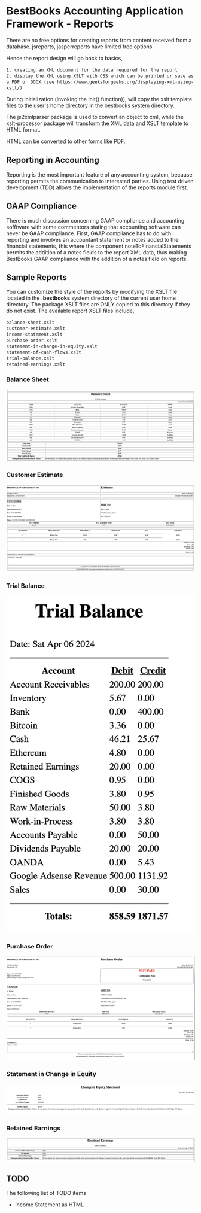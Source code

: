 # BestBooks Accounting Application Framework - Reports

There are no free options for creating reports from content received from a database. jsreports, jasperreports have limited free options.

Hence the report design will go back to basics,

    1. creating an XML document for the data required for the report
    2. display the XML using XSLT with CSS which can be printed or save as a PDF or DOCX (see https://www.geeksforgeeks.org/displaying-xml-using-xslt/)

During initialization (invoking the init() function)), will copy the xslt template files to the user's home directory in the bestbooks system directory.

The js2xmlparser package is used to convert an object to xml, while the xslt-processor package will transform the XML data and XSLT template to HTML format.

HTML can be converted to other forms like PDF.

## Reporting in Accounting

Reporting is the most important feature of any accounting system, because reporting permits the communication to interested parties. Using test driven development (TDD) allows the implementation of the reports module first.

## GAAP Compliance

There is much discussion concerning GAAP compliance and accounting sofftware with some commentors stating that accounting software can never be GAAP compliance. First, GAAP compliance has to do with reporting and involves an accountant statement or notes added to the financial statements, this where the component noteToFinancialStatements permits the addition of a notes fields to the report XML data, thus making BestBooks GAAP compliance with the addition of a notes field on reports.

## Sample Reports

You can customize the style of the reports by modifying the XSLT file located in the **.bestbooks** system directory of the current user home directory. The package XSLT files are ONLY copied to this directory if they do not exist. The available report XSLT files include,

```
balance-sheet.xslt
customer-estimate.xslt
income-statement.xslt
purchase-order.xslt
statement-in-change-in-equity.xslt
statement-of-cash-flows.xslt
trial-balance.xslt
retained-earnings.xslt
```

### Balance Sheet

![1712510574150](https://github.com/pingleware/bestbooks-reports/blob/master/image/README/1712510574150.png)

### Customer Estimate

![1712500090802](https://github.com/pingleware/bestbooks-reports/blob/master/image/README/1712500090802.png)

### Trial Balance

![1712501317103](https://github.com/pingleware/bestbooks-reports/blob/master/image/README/1712501317103.png)

### Purchase Order

![1712501796886](https://github.com/pingleware/bestbooks-reports/blob/master/image/README/1712501796886.png)

### Statement in Change in Equity

![1712503491502](https://github.com/pingleware/bestbooks-reports/blob/master/image/README/1712503491502.png)

### Retained Earnings

![1712504010713](https://github.com/pingleware/bestbooks-reports/blob/master/image/README/1712504010713.png)

## TODO

The following list of TODO items

* Income Statement as HTML
